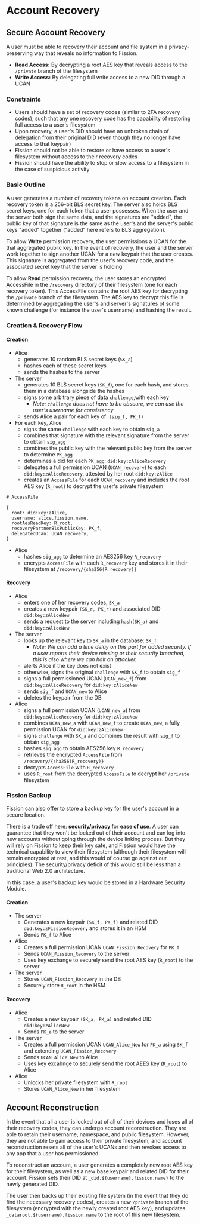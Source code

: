 # Account Recovery

## Secure Account Recovery

A user must be able to recovery their account and file system in a privacy-preserving way that reveals no information to Fission.  
- **Read Access:** By decrypting a root AES key that reveals access to the `/private` branch of the filesystem   
- **Write Access:** By delegating full write access to a new DID through a UCAN

### Constraints

* Users should have a set of recovery codes \(similar to 2FA recovery codes\), such that any one recovery code has the capability of restoring full access to a user's filesystem
* Upon recovery, a user's DID should have an unbroken chain of delegation from their original DID \(even though they no longer have access to that keypair\)
* Fission should not be able to restore or have access to a user's filesystem without access to their recovery codes
* Fission should have the ability to stop or slow access to a filesystem in the case of suspicious activity

### Basic Outline

A user generates a number of recovery tokens on account creation. Each recovery token is a 256-bit BLS secret key. The server also holds BLS secret keys, one for each token that a user possesses. When the user and the server both sign the same data, and the signatures are "added", the public key of that signature is the same as the user's and the server's public keys "added" together \("added" here refers to BLS aggregation\).

To allow **Write** permission recovery, the user permissions a UCAN for the that aggregated public key. In the event of recovery, the user and the server work together to sign another UCAN for a _new_ keypair that the user creates. This signature is aggregated from the user's recovery code, and the associated secret key that the server is holding

To allow **Read** permission recovery, the user stores an encrypted AccessFile in the `/recovery` directory of their filesystem \(one for each recovery token\). This AccessFile contains the root AES key for decrypting the `/private` branch of the filesystem. The AES key to decrypt this file is determined by aggregating the user's and server's signatures of some known challenge \(for instance the user's username\) and hashing the result.

### Creation & Recovery Flow

#### C**reation**

* Alice
  * generates 10 random BLS secret keys \(`SK_a`\)
  * hashes each of these secret keys
  *  sends the hashes to the server
* The server
  * generates 10 BLS secret keys \(`SK_f`\), one for each hash, and stores them in a database alongside the hashes
  * signs some arbitrary piece of data `challenge`,with each key
    * _Note: `challenge` does not have to be obscure, we can use the user's username for consistency_
  * sends Alice a pair for each key of: `(sig_f, PK_f)` 
* For each key, Alice
  * signs the same `challenge` with each key to obtain `sig_a`
  * combines that signature with the relevant signature from the server to obtain `sig_agg`
  * combines the public key with the relevant public key from the server to determine `PK_agg`
  * determines a did for each `PK_agg`: `did:key:zAliceRecovery`
  * delegates a full permission UCAN \(`UCAN_recovery`\) to each `did:key:zAliceRecovery`, attested by her root  `did:key:zAlice` 
  * creates an `AccessFile` for each `UCAN_recovery` and includes the root AES key \(`R_root`\) to decrypt the user's private filesystem

```text
# AccessFile

{
  root: did:key:zAlice,
  username: alice.fission.name,
  rootAesReadKey: R_root,
  recoveryPartnerBlsPublicKey: PK_f,
  delegatedUcan: UCAN_recovery,
}
```

* Alice 
  * hashes `sig_agg` to determine an AES256 key `R_recovery` 
  *  encrypts `AccessFile` with each `R_recovery` key and stores it in their filesystem at `/recovery/{sha256(R_recovery)}`

#### **Recovery**

* Alice
  * enters one of her recovery codes, `SK_a` 
  * creates a new keypair `(SK_r, PK_r)` and associated DID `did:key:zAliceNew`
  * sends a request to the server including `hash(SK_a)` and `did:key:zAliceNew`
* The server 
  * looks up the relevant key to `SK_a` in the database: `SK_f` 
    * _Note: We can add a time delay on this part for added security. If a user reports their device missing or their security breached, this is also where we can halt an attacker._
  * alerts Alice if the key does not exist
  * otherwise, signs the original `challenge` with `SK_f` to obtain `sig_f`
  * signs a full permissioned UCAN \(`UCAN_new_f`\) from `did:key:zAliceRecovery` for `did:key:zAliceNew` 
  * sends `sig_f` and `UCAN_new` to Alice
  * deletes the keypair from the DB
* Alice
  * signs a full permission UCAN \(`UCAN_new_a`\) from `did:key:zAliceRecovery` for `did:key:zAliceNew` 
  * combines `UCAN_new_a` with `UCAN_new_f` to create `UCAN_new`, a fully permission UCAN for `did:key:zAliceNew`
  * signs `challenge` with `SK_a` and combines the result with `sig_f` to obtain `sig_agg` 
  * hashes `sig_agg` to obtain  AES256 key `R_recovery` 
  * retrieves the encrypted `AccessFile` from `/recovery/{sha256(R_recovery)}` 
  * decrypts `AccessFile` with `R_recovery` 
  * uses `R_root` from the decrypted `AccessFile` to decrypt her `/private` filesystem

### Fission Backup

Fission can also offer to store a backup key for the user's account in a secure location. 

There is a trade off here: **security/privacy** for **ease of use**. A user can guarantee that they won't be locked out of their account and can log into new accounts without going through the device linking process. But they will rely on Fission to keep their key safe, and Fission would have the technical capability to view their filesystem \(although their filesystem will remain encrypted at rest, and this would of course go against our principles\). The security/privacy deficit of this would still be less than a traditional Web 2.0 architecture. 

In this case, a user's backup key would be stored in a Hardware Security Module.

#### Creation

* The server
  * Generates a new keypair `(SK_f, PK_f)` and related DID `did:key:zFissionRecovery` and stores it in an HSM
  * Sends `PK_f` to Alice
* Alice
  * Creates a full permission UCAN `UCAN_Fission_Recovery` for `PK_f` 
  * Sends `UCAN_Fission_Recovery` to the server
  * Uses key exchange to securely send the root AES key \(`R_root`\) to the server
* The server
  * Stores `UCAN_Fission_Recovery` in the DB
  * Securely store `R_root` in the HSM

#### Recovery

* Alice
  * Creates a new keypair `(SK_a, PK_a)` and related DID `did:key:zAliceNew` 
  * Sends `PK_a` to the server
* The server
  * Creates a full permission UCAN `UCAN_Alice_New` for `PK_a` using `SK_f` and extending `UCAN_Fission_Recovery` 
  * Sends `UCAN_Alice_New` to Alice
  * Uses key excahnge to securely send the root AEES key \(`R_root`\) to Alice
* Alice
  * Unlocks her private filesystem with `R_root` 
  * Stores `UCAN_Alice_New` in her filesystem

## Account Reconstruction

In the event that all a user is locked out of all of their devices and loses all of their recovery codes, they can undergo account reconstruction. They are able to retain their username, namespace, and public filesystem. However, they are not able to gain access to their private filesystem, and account reconstruction resets all of the user's UCANs and then revokes access to any app that a user has permissioned.

To reconstruct an account, a user generates a completely new root AES key for their filesystem, as well as a new base keypair and related DID for their account. Fission sets their DID at `_did.${username}.fission.name}` to the newly generated DID.

The user then backs up their existing file system \(in the event that they do find the necessary recovery codes\), creates a new `/private` branch of the filesystem \(encrypted with the newly created root AES key\), and updates `_dataroot.${username}.fission.name` to the root of this new filesystem.

